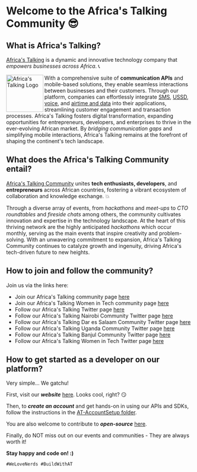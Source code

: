 # Welcome to the Africa's Talking Community :sunglasses:

## What is Africa's Talking?

[Africa's Talking](https://africastalking.com) is a dynamic and innovative technology company that *empowers businesses across Africa*. :telephone_receiver: 

<img align="left" width="100" height="100" alt="Africa's Talking Logo" src="https://external-content.duckduckgo.com/iu/?u=https%3A%2F%2Fs3.amazonaws.com%2Fstartuplist.africa%2Fstartups%2Fafricas-talking%2Fafricas-talking-logo.png&f=1&nofb=1&ipt=5730c85b2c3592749426564a26e8c381e8378696e31e7cfae405d827659d1b5b&ipo=images">

With a comprehensive suite of **communication APIs** and mobile-based solutions, they enable seamless interactions between businesses and their customers. Through our platform, companies can effortlessly integrate [SMS](https://africastalking.com/sms), [USSD](https://africastalking.com/ussd), [voice](https://africastalking.com/voice), and [airtime and data](https://africastalking.com/airtime) into their applications, streamlining customer engagement and transaction processes. Africa's Talking fosters digital transformation, expanding opportunities for entrepreneurs, developers, and enterprises to thrive in the ever-evolving African market. By *bridging communication gaps* and simplifying mobile interactions, Africa's Talking remains at the forefront of shaping the continent's tech landscape.

## What does the Africa's Talking Community entail?

[Africa's Talking Community](https://community.elarian.com/africas-talking-community/) unites **tech enthusiasts, developers**, and **entrepreneurs** across African countries, fostering a vibrant ecosystem of collaboration and knowledge exchange. :collision: 

Through a diverse array of events, from *hackathons* and *meet-ups* to *CTO roundtables* and *fireside chats* among others, the community cultivates innovation and expertise in the technology landscape. At the heart of this thriving network are the highly anticipated *hackathons* which occur monthly, serving as the main events that inspire creativity and problem-solving. With an unwavering commitment to expansion, Africa's Talking Community continues to catalyze growth and ingenuity, driving Africa's tech-driven future to new heights.

## How to join and follow the community? 

Join us via the links here: 

- Join our Africa's Talking community page [here](https://community.elarian.com/africas-talking-community/)
- Join our Africa's Talking Women in Tech community page [here](https://community.elarian.com/africas-talking-women-in-tech-community/)
- Follow our Africa's Talking Twitter page [here](https://twitter.com/Africastalking)
- Follow our Africa's Talking Nairobi Community Twitter page [here](https://twitter.com/ATCommunityNBO)
- Follow our Africa's Talking Dar es Salaam Community Twitter page [here](https://twitter.com/ATCommuntyDar)
- Follow our Africa's Talking Uganda Community Twitter page [here](https://twitter.com/ATDevsUg)
- Follow our Africa's Talking Banjul Community Twitter page [here](https://twitter.com/ATcommunityBjl)
- Follow our Africa's Talking Women in Tech Twitter page [here](https://twitter.com/ATWomenInTech)

## How to get started as a developer on our platform?

Very simple... We gatchu!

First, visit our __*website*__ [here](https://africastalking.com).
Looks cool, right? :smirk:

Then, to __*create an account*__ and get hands-on in using our APIs and SDKs, follow the instructions in the [AT-AccountSetup folder](/AT-AccountSetup/). 

You are also welcome to contribute to __*open-source*__ [here](https://github.com/AfricasTalkingLtd).

Finally, do NOT miss out on our events and communities - They are always worth it!

**Stay happy and code on! :)**

```
#WeLoveNerds #BuildWithAT
```